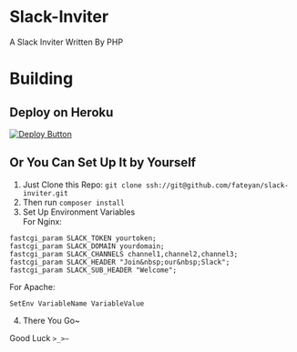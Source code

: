 # Slack-Inviter
A Slack Inviter Written By PHP

# Building
## Deploy on Heroku
[![Deploy Button](https://www.herokucdn.com/deploy/button.png)](https://www.heroku.com/deploy/?template=https://github.com/fateyan/slack-inviter)
## Or You Can Set Up It by Yourself
1. Just Clone this Repo: `git clone ssh://git@github.com/fateyan/slack-inviter.git`  
2. Then run `composer install`
3. Set Up Environment Variables  
For Nginx:
```nginx
fastcgi_param SLACK_TOKEN yourtoken;  
fastcgi_param SLACK_DOMAIN yourdomain;  
fastcgi_param SLACK_CHANNELS channel1,channel2,channel3;  
fastcgi_param SLACK_HEADER "Join&nbsp;our&nbsp;Slack";  
fastcgi_param SLACK_SUB_HEADER "Welcome";
```
For Apache:
```
SetEnv VariableName VariableValue
```
4. There You Go~
  
Good Luck `>_>~`

